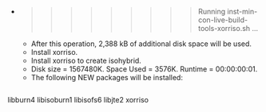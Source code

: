 * >>>>>>>>> Running inst-min-con-live-build-tools-xorriso.sh ...
  * After this operation, 2,388 kB of additional disk space will be used.
  * Install xorriso.
  * Install xorriso to create isohybrid.
  * Disk size = 1567480K. Space Used = 3576K. Runtime = 00:00:00:01.
  * The following NEW packages will be installed:
  ```bash
libburn4 libisoburn1 libisofs6 libjte2 xorriso
  ```
